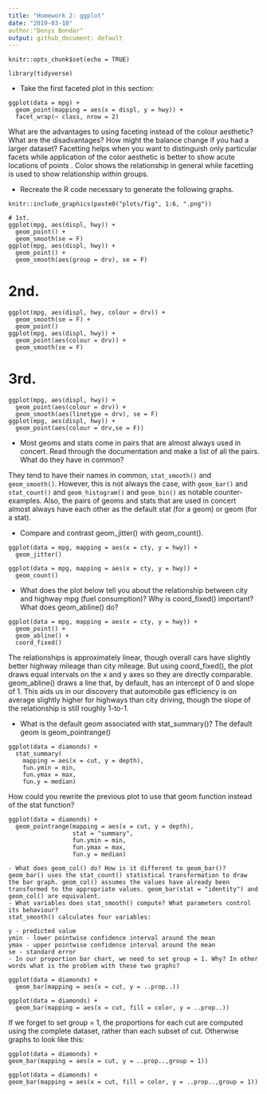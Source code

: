 ```yaml
---
title: "Homework 2: ggplot"
date: "2019-03-10"
author:"Denys Bondar"
output: github_document: default
---
```


```{r setup, include=FALSE}
knitr::opts_chunk$set(echo = TRUE)
```

```{r}
library(tidyverse)
```


- Take the first faceted plot in this section:

```{r}
ggplot(data = mpg) + 
  geom_point(mapping = aes(x = displ, y = hwy)) + 
  facet_wrap(~ class, nrow = 2)
```

What are the advantages to using faceting instead of the colour aesthetic? What are the disadvantages? How might the balance change if you had a larger dataset?
Facetting helps when you want to distinguish only particular facets  while application of the color aesthetic is better to show acute locations of points . Color shows the relationship in general while facetting is used to show relationship within groups.
- Recreate the R code necessary to generate the following graphs.

```{r, out.width=200}
knitr::include_graphics(paste0("plots/fig", 1:6, ".png"))
```
```{r}
# 1st.
ggplot(mpg, aes(displ, hwy)) +
  geom_point() +
  geom_smooth(se = F)
ggplot(mpg, aes(displ, hwy)) +
  geom_point() +
  geom_smooth(aes(group = drv), se = F)
```
# 2nd.
```{r}
ggplot(mpg, aes(displ, hwy, colour = drv)) +
  geom_smooth(se = F) +
  geom_point()
ggplot(mpg, aes(displ, hwy)) +
  geom_point(aes(colour = drv)) +
  geom_smooth(se = F)
```
# 3rd.
```{r}
ggplot(mpg, aes(displ, hwy)) +
  geom_point(aes(colour = drv)) +
  geom_smooth(aes(linetype = drv), se = F)
ggplot(mpg, aes(displ, hwy)) +
  geom_point(aes(colour = drv,se = F)) 
```

- Most geoms and stats come in pairs that are almost always used in concert. Read through the documentation and make a list of all the pairs. What do they have in common?

They tend to have their names in common, `stat_smooth()` and `geom_smooth()`.
However, this is not always the case, with `geom_bar()` and `stat_count()` and `geom_histogram()` and `geom_bin()` as notable counter-examples.
Also, the pairs of geoms and stats that are used in concert almost always have each other as the default stat (for a geom) or geom (for a stat).
- Compare and contrast geom_jitter() with geom_count().
```{r}
ggplot(data = mpg, mapping = aes(x = cty, y = hwy)) + 
  geom_jitter()
```

```{r}
ggplot(data = mpg, mapping = aes(x = cty, y = hwy)) + 
  geom_count()
```
- What does the plot below tell you about the relationship between city and highway mpg (fuel consumption)? Why is coord_fixed() important? What does geom_abline() do?

```{r}
ggplot(data = mpg, mapping = aes(x = cty, y = hwy)) +
  geom_point() + 
  geom_abline() +
  coord_fixed()
```

The relationships is approximately linear, though overall cars have slightly better highway mileage than city mileage. But using coord_fixed(), the plot draws equal intervals on the x and y axes so they are directly comparable. geom_abline() draws a line that, by default, has an intercept of 0 and slope of 1. This aids us in our discovery that automobile gas efficiency is on average slightly higher for highways than city driving, though the slope of the relationship is still roughly 1-to-1.

- What is the default geom associated with stat_summary()?
The default geom is geom_pointrange()

```{r}
ggplot(data = diamonds) + 
  stat_summary(
    mapping = aes(x = cut, y = depth),
    fun.ymin = min,
    fun.ymax = max,
    fun.y = median)
```

How could you rewrite the previous plot to use that geom function instead of the stat function?
```{r}
ggplot(data = diamonds) + 
  geom_pointrange(mapping = aes(x = cut, y = depth),
                  stat = "summary",
                  fun.ymin = min,
                  fun.ymax = max,
                  fun.y = median)
```
  ```
- What does geom_col() do? How is it different to geom_bar()?
geom_bar() uses the stat_count() statistical transformation to draw the bar graph. geom_col() assumes the values have already been transformed to the appropriate values. geom_bar(stat = "identity") and  geom_col() are equivalent.
- What variables does stat_smooth() compute? What parameters control its behaviour?
stat_smooth() calculates four variables:

y - predicted value
ymin - lower pointwise confidence interval around the mean
ymax - upper pointwise confidence interval around the mean
se - standard error
- In our proportion bar chart, we need to set group = 1. Why? In other words what is the problem with these two graphs?
```
```{r}
ggplot(data = diamonds) + 
  geom_bar(mapping = aes(x = cut, y = ..prop..))
```
```{r}
ggplot(data = diamonds) + 
  geom_bar(mapping = aes(x = cut, fill = color, y = ..prop..))
```
If we forget to set group = 1, the proportions for each cut are computed using the complete dataset, rather than each subset of cut. Otherwise graphs to look like this:

```{r}
ggplot(data = diamonds) + 
geom_bar(mapping = aes(x = cut, y = ..prop..,group = 1))
```
```{r}
ggplot(data = diamonds) + 
geom_bar(mapping = aes(x = cut, fill = color, y = ..prop..,group = 1))
```
